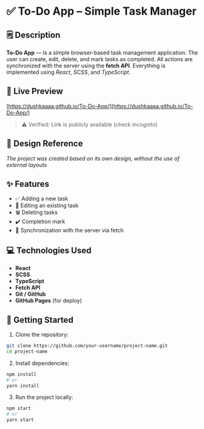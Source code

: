 # ✅ To-Do App – Simple Task Manager

## 🗒️ Description
**To-Do App** — Is a simple browser-based task management application. The user can create, edit, delete, and mark tasks as completed. All actions are synchronized with the server using the **fetch API**.
Everything is implemented using *React*, *SCSS*, and *TypeScript*.

## 🔗 Live Preview
[https://dushkaaaa.github.io/To-Do-App/](https://dushkaaaa.github.io/To-Do-App/)
> ⚠️ Verified: Link is publicly available (check incognito)

## 🎨 Design Reference
*The project was created based on its own design, without the use of external layouts*

## ✨ Features
- ✅ Adding a new task
- 📝 Editing an existing task
- 🗑️ Deleting tasks
- ✔️ Completion mark
- 🔄 Synchronization with the server via fetch

## 💻 Technologies Used
- **React**
- **SCSS**
- **TypeScript**
- **Fetch API**
- **Git / GitHub**
- **GitHub Pages** (for deploy)

## 🚀 Getting Started
1. Clone the repository:
  ```bash
  git clone https://github.com/your-username/project-name.git
  cd project-name
  ```

2. Install dependencies:
  ```bash
  npm install
  # or
  yarn install
  ```

3. Run the project locally:
  ```bash
  npm start
  # or
  yarn start
  ```
